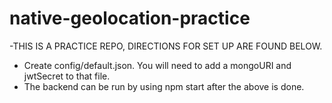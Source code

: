 # native-geolocation-practice

-THIS IS A PRACTICE REPO, DIRECTIONS FOR SET UP ARE FOUND BELOW.


- Create config/default.json. You will need to add a mongoURI and jwtSecret to that file.
- The backend can be run by using npm start after the above is done.

